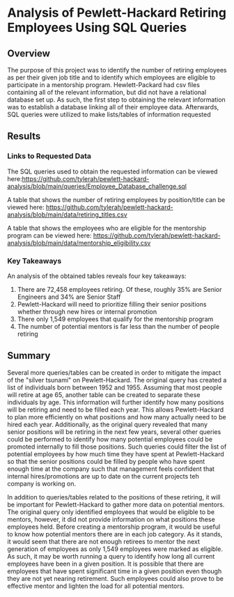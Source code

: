 # Analysis of Pewlett-Hackard Retiring Employees Using SQL Queries
## Overview
The purpose of this project was to identify the number of retiring employees as per their given job title and to identify which employees are eligible to participate in a mentorship program. Hewlett-Packard had csv files containing all of the relevant information, but did not have a relational database set up. As such, the first step to obtaining the relevant information was to establish a database linking all of their employee data. Afterwards, SQL queries were utilized to make lists/tables of information requested 
## Results
### Links to Requested Data
The SQL queries used to obtain the requested information can be viewed here:https://github.com/tylerah/pewlett-hackard-analysis/blob/main/queries/Employee_Database_challenge.sql

A table that shows the number of retiring employees by position/title can be viewed here: https://github.com/tylerah/pewlett-hackard-analysis/blob/main/data/retiring_titles.csv

A table that shows the employees who are eligible for the mentorship program can be viewed here: https://github.com/tylerah/pewlett-hackard-analysis/blob/main/data/mentorship_eligibility.csv

### Key Takeaways
An analysis of the obtained tables reveals four key takeaways:
  1. There are 72,458 employees retiring. Of these, roughly 35% are Senior Engineers and 34% are Senior Staff
  2. Pewlett-Hackard will need to prioritize filling their senior positions whether through new hires or internal promotion
  3. There only 1,549 employees that qualify for the mentorship program
  4. The number of potential mentors is far less than the number of people retiring

## Summary
Several more queries/tables can be created in order to mitigate the impact of the "silver tsunami" on Pewlett-Hackard. The original query has created a list of individuals born between 1952 and 1955. Assuming that most people will retire at age 65, another table can be created to separate these individuals by age. This information will further identify how many positions will be retiring and need to be filled each year. This allows Pewlett-Hackard to plan more efficiently on what positions and how many actually need to be hired each year. Additionally, as the original query revealed that many senior positions will be retiring in the next few years, several other queries could be performed to identify how many potential employees could be promoted internally to fill those positions. Such queries could filter the list of potential employees by how much time they have spent at Pewlett-Hackard so that the senior positions could be filled by people who have spent enough time at the company such that management feels confident that internal hires/promotions are up to date on the current projects teh company is working on.

In addition to queries/tables related to the positions of these retiring, it will be important for Pewlett-Hackard to gather more data on potential mentors. The original query only identified employees that would be eligible to be mentors, however, it did not provide information on what positions these employees held. Before creating a mentorship program, it would be useful to know how potential mentors there are in each job category. As it stands, it would seem that there are not enough retirees to mentor the next generation of employees as only 1,549 employees were marked as eligible. As such, it may be worth running a query to identify how long all current employees have been in a given position. It is possible that there are employees that have spent significant time in a given position even though they are not yet nearing retirement. Such employees could also prove to be effective mentor and lighten the load for all potential mentors. 
